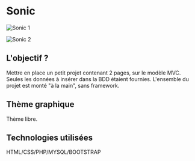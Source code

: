 # Sonic


 ![Sonic 1](http://devweb.luna-graphica.fr/captures/SONIC1.jpg)
 
 
 ![Sonic 2](http://devweb.luna-graphica.fr/captures/SONIC2.jpg) 

## L'objectif ?
Mettre en place un petit projet contenant 2 pages, sur le modèle MVC. Seules les données à insérer dans la BDD étaient fournies. L'ensemble du projet est monté "à la main", sans framework.

## Thème graphique
Thème libre.

## Technologies utilisées
HTML/CSS/PHP/MYSQL/BOOTSTRAP
